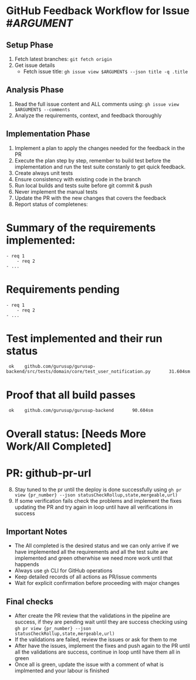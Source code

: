 # GitHub Feedback Workflow for Issue #$ARGUMENT$

## Setup Phase
1. Fetch latest branches: `git fetch origin`
2. Get issue details 
   - Fetch issue title: `gh issue view $ARGUMENT$ --json title -q .title`

## Analysis Phase
1. Read the full issue content and ALL comments using: `gh issue view $ARGUMENT$ --comments`
2. Analyze the requirements, context, and feedback thoroughly

## Implementation Phase
1. Implement a plan to apply the changes needed for the feedback in the PR
1. Execute the plan step by step, remember to build test before the implementation and run the test suite constanly to get quick feedback.
2. Create always unit tests
3. Ensure consistency with existing code in the branch
4. Run local builds and tests suite before git commit & push
5. Never implement the manual tests
6. Update the PR with the new changes that covers the feedback
7. Report status of completenes:

<results>

  # Summary of the requirements implemented:
	- req 1
        - req 2
	- ...

  # Requirements pending
	- req 1
        - req 2
	- ...
  # Test implemented and their run status
     ok    github.com/gurusup/gurusup-backend/src/tests/domain/core/test_user_notification.py       31.604sm

  # Proof that all build passes
     ok    github.com/gurusup/gurusup-backend       90.604sm
  
  # Overall status: [Needs More Work/All Completed]
  # PR: github-pr-url
</result>

8. Stay tuned to the pr until the deploy is done successfully using `gh pr view {pr_number} --json statusCheckRollup,state,mergeable,url)`
9. If some verification fails check the problems and implement the fixes updating the PR and try again in loop until have all verifications in success

## Important Notes
- The All completed is the desired status and we can only arrive if we have implemented all the requirements and all the test suite are implemented and green otherwhise we need more work until that happends
- Always use `gh` CLI for GitHub operations
- Keep detailed records of all actions as PR/issue comments
- Wait for explicit confirmation before proceeding with major changes

## Final checks
- After create the PR review that the validations in the pipeline are success, if they are pending wait until they are success checking using `gh pr view {pr_number} --json statusCheckRollup,state,mergeable,url)` 
- If the validations are failed, review the issues or ask for them to me
- After have the issues, implement the fixes and push again to the PR until all the validations are success, continue in loop until have them all in green
- Once all is green, update the issue with a comment of what is implmented and your labour is finished